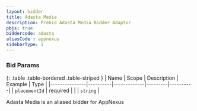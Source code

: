 ```yaml
---
layout: bidder
title: Adasta Media
description: Prebid Adasta Media Bidder Adaptor
pbjs: true
biddercode: adasta
aliasCode : appnexus
sidebarType: 1
---
```


### Bid Params

{: .table .table-bordered .table-striped }
| Name          | Scope    | Description | Example | Type     |
|---------------|----------|-------------|---------|----------|
| `placementId` | required |             |         | `string` |

Adasta Media is an aliased bidder for AppNexus
